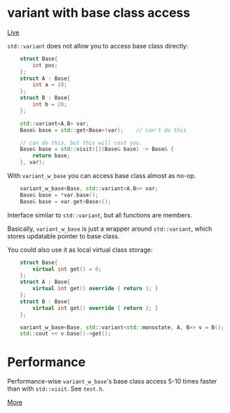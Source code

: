 # variant with base class access

[Live](http://coliru.stacked-crooked.com/a/a93c75c3217d5657)

`std::variant` does not allow you to access base class directly:
```c++
    struct Base{
        int pos;
    };
    struct A : Base{
        int a = 10;
    };
    struct B : Base{
        int b = 20;
    };

    std::variant<A,B> var;
    Base& base = std::get<Base>(var);    // can't do this

    // can do this, but this will cost you.
    Base& base = std::visit([](Base& base) -> Base& {
        return base;
    }, var);
```

With `variant_w_base` you can access base class almost as no-op.

```c++
    variant_w_base<Base, std::variant<A,B>> var;
    Base& base = *var.base();
    Base& base = var.get<Base>();
```

Interface similar to `std::variant`, but all functions are members.

Basically, `variant_w_base` is just a wrapper around `std::variant`, which stores updatable pointer to base class.

You could also use it as local virtual class storage:
```c++
    struct Base{
        virtual int get() = 0;
    };
    struct A : Base{
        virtual int get() override { return 1; }
    };
    struct B : Base{
        virtual int get() override { return 2; }
    };

    variant_w_base<Base, std::variant<std::monostate, A, B>> v = B();
    std::cout << v.base()->get();
```

# Performance

Performance-wise `variant_w_base`'s base class access 5-10 times faster than with `std::visit`. See `test.h`.

[More](https://tower120.github.io/2018/05/18/variant_with_base.html)